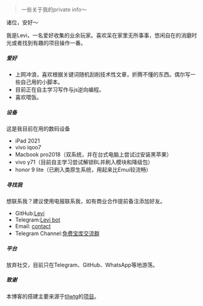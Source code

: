 
> 一些关于我的private info～


诸位，安好～

我是Levi，一名爱好收集的业余玩家。喜欢呆在家里无所事事，悠闲自在的消磨时光或者找到有趣的项目操作一番。

##### 爱好

- 上网冲浪，喜欢根据关键词随机刮削技术性文章，折腾不懂的东西。偶尔写一些自己用的小脚本。
- 目前正在自主学习写作与js逆向编程。
- 喜欢喂饭。

##### 设备
这是我目前在用的数码设备

- iPad 2021
- vivo iqoo7
- Macbook pro2018（双系统，并在台式电脑上尝试过安装黑苹果）
- vivo y71（目前自主学习尝试解锁BL并刷入模块和降级包）
- honor 9 lite（已刷入类原生系统，用起来比Emui较流畅）

##### 寻找我

想联系我？建议使用电报联系我，如有商业合作提前备注添加好友。

- GitHub:[Levi](https://github.com/czy13724)
- Telegram:[Levi bot](https://t.me/PMLevibot)
- Email: [contact](contact@levifree.tech)
- Telegram Channel:[免费宝库交流群](https://t.me/plbyjl)

##### 平台
放弃社交，目前只在Telegram、GitHub、WhatsApp等地游荡。

##### 致谢

本博客的搭建主要来源于[tllwtg](https://github.com/tLLWtG)的[项目](https://github.com/tLLWtG/tllwtg.github.io)。

